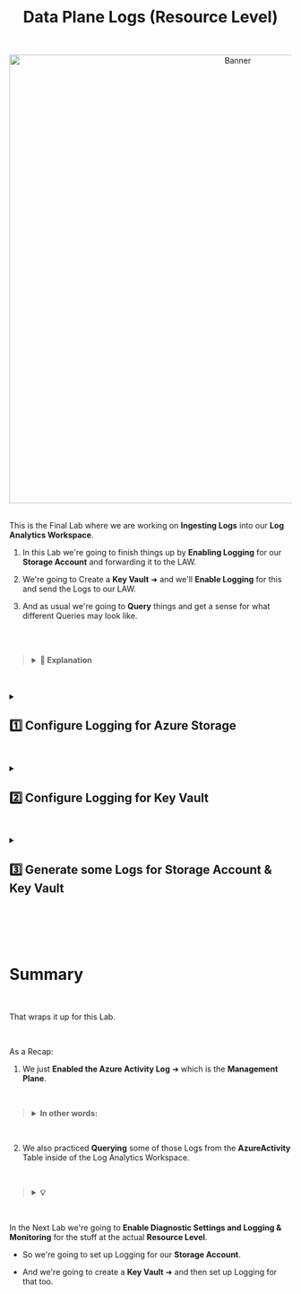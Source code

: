<br>

<h1 align="center">Data Plane Logs (Resource Level)</h1>

<br>

<p align="center">
<img width="800" src="https://github.com/user-attachments/assets/28983c6e-9754-4276-a3e9-c0426baa1b4f" alt="Banner"/>
<br />

<br />

This is the Final Lab where we are working on **Ingesting Logs** into our **Log Analytics Workspace**.

1. In this Lab we're going to finish things up by **Enabling Logging** for our **Storage Account** and forwarding it to the LAW.

2. We're going to Create a **Key Vault** ➜ and we'll **Enable Logging** for this and send the Logs to our LAW.

3. And as usual we're going to **Query** things and get a sense for what different Queries may look like.

<br>

<br>

>   <details close> 
>   
> **<summary> 📝 Explanation</summary>**
> 
> <br>
> 
> This Lab is for bringing in Logs from the **Data Plane** (AKA the actual **Resources themselves**) into our Log Analytics Workspace.
> 
> <br>
>   
> Just as a Reminder for this graphic:
> 
> - We previously did Azure Tenant Level ➜ which is like the AAD Logs
> 
> - We did Activity Log ➜ which is Subscription Level (AKA the Management Plane)
> 
> - And now we're doing the actual Resource themselves:
> 
> ![azure portal](https://github.com/user-attachments/assets/2727e56c-f7ee-478b-99f3-ecbabe939fd6)
> 
> We already configured the Virtual Machines ➜ so we're just going to do our **Azure Storage Account** and **Key Vault** in this Lab.
> 
>   </details>

<br>

<br>

<details close> 
<summary> <h2> 1️⃣ Configure Logging for Azure Storage</h2> </summary>
<br>

> The first thing we're going to do is **Configure Logging** for our **Storage Account** that already exists in our Environment.
>
> We made a Storage Acount for our NSG flow Logs earlier, but the Logs are not enabled for it yet.
> 
> We'll do this by **Enabling Diagnostic Settings for Blob Storage**.

<br>

Inside the **Azure Portal** ➜ search for our **Storage Account** ```sacyberlab999```

![azure portal](https://github.com/user-attachments/assets/d48d3fb9-7a66-48f1-9850-65ef7de0f74c)

Then We'll scroll down and click on the **Diagnostic settings** blade:

![azure portal](https://github.com/user-attachments/assets/d48d3fb9-7a66-48f1-9850-65ef7de0f74c)

And we're going to Configure a Diagnostic Setting for the Blob Storage.

>   <details close> 
>   
> **<summary> 💡</summary>**
> 
> <br>
> 
> Basically, uploading files to the Storage Account, a text file for example, changing a text file or deleting it ➜ these actions will be logged here.
> 
> And this is the Data Plane for the Storage Account
> 
>   </details>

Click on **blob**:

![azure portal](https://github.com/user-attachments/assets/d48d3fb9-7a66-48f1-9850-65ef7de0f74c)

And then we'll ➕ **Add diagnostic setting**:

![azure portal](https://github.com/user-attachments/assets/d48d3fb9-7a66-48f1-9850-65ef7de0f74c)

- We can set up the **"Diagnostic setting name"** as ```ds-storage-account```

- For the **Logs’ Category Groups** ➜ select ☑️ **audit**

- **"Destination details"** ➜ check ☑️ **Send to Log analytics workspace** ➜ select ```LAW-Cyber-Lab-01```
    - ⚠️ Again ➜ Make sure it’s going to the correct one ➜ not the *DefaultWorkspace*

- Click 💾 Save

![azure portal](https://github.com/user-attachments/assets/d48d3fb9-7a66-48f1-9850-65ef7de0f74c)

The next thing we're going to do is Create an Azure Key Vault and Set Up Diagnostic Settings for it as well to send Logs into our LAW.

<br>

  </details>

<h2></h2>

<details close> 
<summary> <h2> 2️⃣ Configure Logging for Key Vault</h2> </summary>
<br>

> We're now going to Create a **Key Vault Instance**.
>
> We'll Configure Logging for our Key Vault by **Enabling Diagnostic Settings**.
> 
> Then we're going to **Add a Secret** to the Key Vault with a made up Password
>
> And finally we'll observe the Key in Key Vault

<br>

Back to the **Azure Portal** ➜ search for **Key Vault** ➜ and click on the **Create key vault** button

![azure portal](https://github.com/user-attachments/assets/d48d3fb9-7a66-48f1-9850-65ef7de0f74c)

- Select our **Resource group** ```RG-Cyber-Lab```

- For the **Key vault name** ➜ ⚠️ it has to be globally unique ➜ for example: ```akv-cyber-lab-9999```

- Put it in the same **Region** as everything else ➜ ```East US 2```

Click **Next**

![azure portal](https://github.com/user-attachments/assets/d48d3fb9-7a66-48f1-9850-65ef7de0f74c)

Under the **"Access configuration"** tab:

- For **Permission model** ➜ change it to ◉ **Vault access policy**

Click **Review + create**

![azure portal](https://github.com/user-attachments/assets/d48d3fb9-7a66-48f1-9850-65ef7de0f74c)

<br>

<h2></h2>

<br>

The next thing we're going to do is Create an Enterprise Secret

Open our **Key Vault** ```akv-cyber-lab-9999```

![azure portal](https://github.com/user-attachments/assets/d48d3fb9-7a66-48f1-9850-65ef7de0f74c)

Click on the **Secrets** blade ➜ and then ➕ **Generate/Import** to Create a New Secret:

![azure portal](https://github.com/user-attachments/assets/d48d3fb9-7a66-48f1-9850-65ef7de0f74c)

- You can **Name** the Secret ```Tenant-Global-Admin-Password``` for example:
    - ⚠️ This isn't the actual Password itself ➜ this is just the **Name** of the Password

- The actual Password is the **Secret value** ➜ for the sake of the lab we'll make it ```Cyberlab123!```

Then just click **Create**

![azure portal](https://github.com/user-attachments/assets/d48d3fb9-7a66-48f1-9850-65ef7de0f74c)

✅ We can confirm that the Secret was Successfully Created:

![azure portal](https://github.com/user-attachments/assets/d48d3fb9-7a66-48f1-9850-65ef7de0f74c)

<br>

<h2></h2>

<br>

We're now going to Enable **Diagnostic Settings** for **Key vault**

Inside our **Key Vault** ➜ click on the **Diagnostic settings** blade ➜ and then ➕ **Add diagnostic setting**:

![azure portal](https://github.com/user-attachments/assets/d48d3fb9-7a66-48f1-9850-65ef7de0f74c)

- We can name it ```ds-akv```

- For the **Logs’ Category Groups** ➜ select ☑️ **audit**

- **"Destination details"** ➜ check ☑️ **Send to Log analytics workspace** ➜ select ```LAW-Cyber-Lab-01```

- Click 💾 Save

![azure portal](https://github.com/user-attachments/assets/d48d3fb9-7a66-48f1-9850-65ef7de0f74c)

So now the Key Vault Logs should be forwarding to our Log Analytics Workspace.

<br>

<h2></h2>

<br>

We're going to Create another Secret:

- **Name** the Secret ```Super-Secret-Password-1``` for example:

- For the **Secret value** ➜ we can make it ```Cyberlab123!``` again

![azure portal](https://github.com/user-attachments/assets/d48d3fb9-7a66-48f1-9850-65ef7de0f74c)

Now we have 2 Password in our Key Vault:

![azure portal](https://github.com/user-attachments/assets/d48d3fb9-7a66-48f1-9850-65ef7de0f74c)

<br>

<h2></h2>

<br>

We can now click on the ```Super-Secret-Password-1``` Secret to observe it:

![azure portal](https://github.com/user-attachments/assets/d48d3fb9-7a66-48f1-9850-65ef7de0f74c)

![azure portal](https://github.com/user-attachments/assets/d48d3fb9-7a66-48f1-9850-65ef7de0f74c)

Then we'll click on the **"Show Secret Value"** Button:

![azure portal](https://github.com/user-attachments/assets/d48d3fb9-7a66-48f1-9850-65ef7de0f74c)

And the Secret Value / Password is revealed:

![azure portal](https://github.com/user-attachments/assets/d48d3fb9-7a66-48f1-9850-65ef7de0f74c)

✅ The act of going to this page and **Show the Secret** should have **Created a Log** which will be forwarded to our LAW.

<br>

  </details>

<h2></h2>

<details close> 
<summary> <h2> 3️⃣ Generate some Logs for Storage Account & Key Vault</h2> </summary>
<br>

> The next step is to **Generate some Logs** for the **Blob Storage**.
>
> We'll **Upload a Text File** to the Blob Storage Account ➜ and that should **Create Log**s that we can actually **Query and Observe**.
> 

<br>

We'll go back to the **Azure Portal** ➜ open our **Storage Account**:

![azure portal](https://github.com/user-attachments/assets/d48d3fb9-7a66-48f1-9850-65ef7de0f74c)

Click on the **Containers** blade ➜ and ➕ **Container** to create a new Container

- Name it ```test``` ➜ and click **Create**

![azure portal](https://github.com/user-attachments/assets/d48d3fb9-7a66-48f1-9850-65ef7de0f74c)

<br>

>   <details close> 
>   
> **<summary> 💡</summary>**
> 
> For all intents and purposes here: you can think of Containers as a top-level folder inside of your Storage Account.
> 
>   </details>

So we created a Container called ```test```:

![azure portal](https://github.com/user-attachments/assets/d48d3fb9-7a66-48f1-9850-65ef7de0f74c)

And inside of our new Container ➜ we'll ↑ **Upload** a random Text File from our Computer:

![azure portal](https://github.com/user-attachments/assets/d48d3fb9-7a66-48f1-9850-65ef7de0f74c)

✅ The act of uploading a Blob File into our Storage Account is going to Create Data Plane Logs that our Diagnosting Setting that we created earlier should send to Log Analytics Workspace.

<br>

<h2></h2>

<br>

> We're now going to **Generate some Logs** for the **Key Vault**.
>
> To do so we will **Observe the Secret** inside of the Key Vault.
> 

<br>

We're going to Create another Secret:

- **Name** the Secret ```Super-Secret-Password-1``` for example:

- For the **Secret value** ➜ we can make it ```Cyberlab123!``` again

![azure portal](https://github.com/user-attachments/assets/d48d3fb9-7a66-48f1-9850-65ef7de0f74c)

Now we have 2 Password in our Key Vault:

![azure portal](https://github.com/user-attachments/assets/d48d3fb9-7a66-48f1-9850-65ef7de0f74c)

We can now click on the ```Super-Secret-Password-1``` Secret to observe it:

![azure portal](https://github.com/user-attachments/assets/d48d3fb9-7a66-48f1-9850-65ef7de0f74c)

![azure portal](https://github.com/user-attachments/assets/d48d3fb9-7a66-48f1-9850-65ef7de0f74c)

Then we'll click on the **"Show Secret Value"** Button:

![azure portal](https://github.com/user-attachments/assets/d48d3fb9-7a66-48f1-9850-65ef7de0f74c)

And the Secret Value / Password is revealed:

![azure portal](https://github.com/user-attachments/assets/d48d3fb9-7a66-48f1-9850-65ef7de0f74c)

✅ The act of going to this page and **Show the Secret** should have **Created a Log** which will be forwarded to our LAW.


































In this next section of the Lab we're going to:

1. Create a new **Resource Group** called ```Scratch-Resource-Group```

2. Then we'll also create another **Resource Group** called ```Critical-Infrastructure-Wastewater```

3. After that, we'll **Delete** both of these **Resource Groups**

4. And finnally, we're going to do some **Queries against the Logs those actions Generated**

<br>

<h2></h2>

<br>

<h3> ❶ Create a new Resource Group named “Scratch-Resource-Group”</h3>
<br>

Back inside the **Azure Portal** ➜ search for **Resource Groups** ➜ and click on ➕ **Create**

![azure portal](https://github.com/user-attachments/assets/527a9345-c31a-4967-a183-6708ce63971e)

- We'll name the first Resource Group ```Scratch-Resource-Group```

- For the **Region** ➜ select ```(US) East US 2```

- Then click **Review + Create**

![azure portal](https://github.com/user-attachments/assets/8d53d3f3-1d7b-4ac3-a708-dc582de32745)

<br>

<h2></h2>

<br>

<h3> ❷ Create another new Resource Group named “Critical-Infrastructure-Wastewater”</h3>
<br>

For the Next Resource Group we'll follow the same steps as for the previous one.

- We'll name this second Resource Group ```Critical-Infrastructure-Wastewater```

- Again ➜ for the **Region** ➜ select ```(US) East US 2```

- Then click **Review + Create**

![azure portal](https://github.com/user-attachments/assets/b1bce04f-448e-449e-80c1-857f0ebe65cd)

<br>

✅ We can confirm that both of our new **Resource Groups** were created:

![azure portal](https://github.com/user-attachments/assets/eabe69da-449d-4f87-bb79-95222453cdd9)

<br>

<h2></h2>

<br>

<h3> ❸ Delete both of the new Resource Groups</h3>
<br>

Back to the **Azure Portal** ➜ go to our **Resource groups** ➜ click on ```Scratch-Resource-Group```

![azure portal](https://github.com/user-attachments/assets/9fb59564-ee3c-4be8-b963-53c3cb14c5d1)

We'll click on 🗑️ **Delete resource group**

![azure portal](https://github.com/user-attachments/assets/32a92fd7-cb93-4d80-99da-896200ab2742)

And then we'll Delete the Resource Group:

![azure portal](https://github.com/user-attachments/assets/49c16239-3b2b-4dd5-9ec8-60bec5fd79a7)

<br>

<h2></h2>

<br>

<br>

We'll do the exact same thing to **Delete** the ```Critical-Infrastructure-Wastewater``` Resource Group:

![azure portal](https://github.com/user-attachments/assets/764971d7-4ea6-49b8-8fe1-e2863557ee3f)

<br>

<h2></h2>

<br>

<h3> ❹ Query for the Deletion of Critical Resource Groups</h3>
<br>

We'll now copy the following **KQL Query** and paste into our **Log Analytics Workspace** to Inspect the **Delete Logs** we just Generated:

<br>

```commandline
// Deletion activities within a certain timespan:
AzureActivity
| where OperationNameValue endswith "DELETE"
| where ActivityStatusValue == "Success"
| where TimeGenerated > ago(30m)
| order by TimeGenerated
```

<br>

>   <details close> 
>   
> **<summary> 📝 KQL Query Explanation</summary>**
> 
>     <br>
>     
> This will return all of the Resource Groups that were successfully Deleted in Azure in the last 30 minutes.
>
> <br>
>     
> 💡 Note:
> 
> - If you wanna make an Alert for some reason for when someone deletes any specific Resource ➜ this KQL Query is something that you can use.
> 
> - Or also if you just want to manually Query in Log Analytics Workspace ➜ like we're doing here
> 
>   </details>

<br>

<br>

✅ We can confirm that the ***Delete Resource Group Activity Logs*** are properly being Generated & Forwarded to our LAW:

![azure portal](https://github.com/user-attachments/assets/4aab996a-dcf1-415f-967a-5168ef1738b9)

<br>

<h2></h2>

  </details>

<br>

<br>

<br>

<br>

# Summary

<br>

That wraps it up for this Lab.

<br>

As a Recap:

1. We just **Enabled the Azure Activity Log** ➜ which is the **Management Plane**.

<br>

>   <details close> 
> 
> **<summary> In other words:</summary>**
> 
> - Just clicking around and doing stuff on the Portal ➜ instead of the Logs just remaining in the **Azure Monitor Activity Log** ➜ we are forwarding them to the LAW.
> 
>   </details>

<br>

2. We also practiced **Querying** some of those Logs from the **AzureActivity** Table inside of the Log Analytics Workspace.

<br>

>   <details close> 
>   
> **<summary> 💡</summary>**
> 
> Ultimately ➜ after we Ingest all of the Logs into the Log Analytics Workspace:
>     
> - We're going to use **Microsoft Sentinel** to do Automated Queries and Spin-up Alerts based on different Logs that it finds.<br>
> 
>   </details>

<br>

In the Next Lab we're going to **Enable Diagnostic Settings and Logging & Monitoring** for the stuff at the actual **Resource Level**.

- So we're going to set up Logging for our **Storage Account**.

- And we're going to create a **Key Vault** ➜ and then set up Logging for that too.


<br />

<br />

<br />  

<br /> 

<br />

<br />  

<br /> 

<br />

<br />

 
